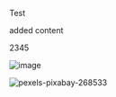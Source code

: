 Test

added content

2345

![image](https://github.com/VikramDocument360/Vikram/assets/149387085/f79692f3-c5c5-4041-8fe9-4aa076bfe208)

![pexels-pixabay-268533](https://github.com/VikramDocument360/Vikram/assets/149387085/88ce70e6-109d-4a53-ac5c-8c96f9b9c6e1)


